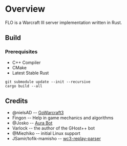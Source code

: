 # Overview

FLO is a Warcraft III server implementation written in Rust.

## Build

### Prerequisites

- C++ Compiler
- CMake
- Latest Stable Rust

```
git submodule update --init --recursive
cargo build --all
```

## Credits

- @nielsAD -- [GoWarcraft3](https://github.com/nielsAD/gowarcraft3)
- Fingon -- Help in game mechanics and algorithms
- @Josko -- [Aura Bot](https://github.com/Josko/aura-bot)
- Varlock -- the author of the GHost++ bot
- @Miezhiko -- initial Linux support
- JSamir/tofik-mamisho -- [wc3-replay-parser](https://github.com/JSamir/wc3-replay-parser)
